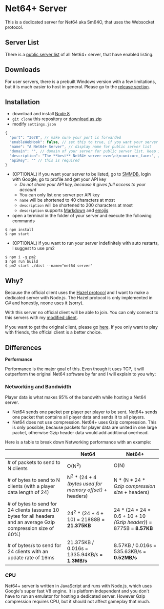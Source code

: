 # Net64+ Server

This is a dedicated server for Net64 aka Sm64O, that uses the Websocket protocol.

## Server List

There is a [public server list](http://smmdb.ddns.net/net64) of all Net64+ server, that have enabled listing.

## Downloads

For user servers, there is a prebuilt Windows version with a few limitations, but it is much easier to host in general.
Please go to the [release section](https://github.com/Tarnadas/net64plus-ded/releases).

## Installation

- download and install [Node 8](https://nodejs.org/en/download/current/)
- `git clone` this repository or [download as zip](https://github.com/Tarnadas/sm64o-ded/archive/master.zip)
- modify `settings.json`
```js
{
  "port": "3678", // make sure your port is forwarded
  "enableWebHook": false, // set this to true, if you want your server to be listed
  "name": "A Net64+ Server", // display name for public server list
  "domain": "", // domain of your server for public server list. keep it empty, if you don't have a domain
  "description": "The **best** Net64+ server ever\n\n:unicorn_face:", // description for public server list
  "apiKey": "" // this is required
}
```
- (OPTIONAL) if you want your server to be listed, go to [SMMDB](http://smmdb.ddns.net), login with Google, go to profile and get your API key
  - *Do not share your API key, because it gives full access to your account*
  - You can only list one server per API key
  - `name` will be shortened to 40 characters at most
  - `description` will be shortened to 200 characters at most
  - `description` supports [Markdown](https://github.com/adam-p/markdown-here/wiki/Markdown-Cheatsheet) and [emojis](https://raw.githubusercontent.com/omnidan/node-emoji/master/lib/emoji.json)
- open a terminal in the folder of your server and execute the following commands
```
$ npm install
$ npm start
```
- (OPTIONAL) if you want to run your server indefinitely with auto restarts, I suggest to use pm2
```
$ npm i -g pm2
$ npm run build
$ pm2 start ./dist --name="net64 server"
```

## Why?

Because the official client uses the [Hazel protocol](https://github.com/DarkRiftNetworking/Hazel-Networking) and I want to make a dedicated server with Node.js.
The Hazel protocol is only implemented in C# and honestly, noone uses it (sorry).

With this server no official client will be able to join. You can only connect to this servers with my [modified client](https://github.com/Tarnadas/sm64o).

If you want to get the original client, please go [here](https://github.com/Guad/sm64o). If you only want to play with friends, the official client is a better choice.

## Differences

**__Performance__**

Performance is the major goal of this. Even though it uses TCP, it will outperform the original Net64 software by far and I will explain to you why:

### Networking and Bandwidth

Player data is what makes 95% of the bandwith while hosting a Net64 server.
- Net64 sends one packet per player per player to be sent. Net64+ sends one packet that contains all player data and sends it to all players.
- Net64 does not use compression. Net64+ uses Gzip compression. This is only possible, because packets for player data are united in one large packet, otherwise Gzip header data would add additional overhead.

Here is a table to break down Networking performance with an example:

| | Net64 | Net64+ |
| --- | --- | --- |
| # of packets to send to N clients | O(N<sup>2</sup>) | O(N) |
| # of bytes to send to N clients (with a player data length of 24) | N<sup>2</sup> * (24 + 4 *(bytes used for memory offset)* + headers) | N * (N * 24 * *Gzip compression size* + headers) |
| # of bytes to send for 24 clients (assume 10 bytes for all headers and an average Gzip compression size of 60%) | 24<sup>2</sup> * (24 + 4 + 10) = 21888B = **21.375KB** | 24 * (24 * 24 * 0.6 + 10 + 10 *(Gzip header)*) = 8775B = **8.57KB** |
| # of bytes/s to send for 24 clients with an update rate of 16ms | 21.375KB / 0.016s = 1335.94KB/s = **1.3MB/s** | 8.57KB / 0.016s = 535.63KB/s = **0.52MB/s**

### CPU

Net64+ server is written in JavaScript and runs with Node.js, which uses Google's super fast V8 engine.
It is platform independent and you don't have to run an emulator for hosting a dedicated server. However Gzip compression requires CPU, but it should not affect gameplay that much.
